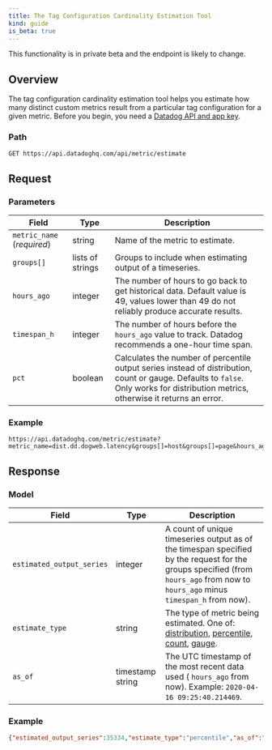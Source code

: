 ```yaml
---
title: The Tag Configuration Cardinality Estimation Tool
kind: guide
is_beta: true
---
```


<div class="alert alert-warning">This functionality is in private beta and the endpoint is likely to change.</div>

## Overview

The tag configuration cardinality estimation tool helps you estimate how many distinct custom metrics result from a particular tag configuration for a given metric. Before you begin, you need a [Datadog API and app key][1].

### Path

```
GET https://api.datadoghq.com/api/metric/estimate
```

## Request

### Parameters

| Field                     | Type             | Description                                                                                                                                                                         |
|---------------------------|------------------|-------------------------------------------------------------------------------------------------------------------------------------------------------------------------------------|
| `metric_name` (*required*) | string           | Name of the metric to estimate.                                                                                                                                                     |
| `groups[]`                | lists of strings | Groups to include when estimating output of a timeseries.                                                                                                                           |
| `hours_ago`               | integer          | The number of hours to go back to get historical data. Default value is 49, values lower than 49 do not reliably produce accurate results.                                                                 |
| `timespan_h`              | integer          | The number of hours before the `hours_ago` value to track. Datadog recommends a one-hour time span.                                           |
| `pct`                     | boolean          | Calculates the number of percentile output series instead of distribution, count or gauge. Defaults to `false`. Only works for distribution metrics, otherwise it returns an error. |

### Example

```curl
https://api.datadoghq.com/metric/estimate?metric_name=dist.dd.dogweb.latency&groups[]=host&groups[]=page&hours_ago=120&pct=true
```

## Response

### Model

| Field                     | Type             | Description                                                                                                                                                                      |
|---------------------------|------------------|----------------------------------------------------------------------------------------------------------------------------------------------------------------------------------|
| `estimated_output_series` | integer          | A count of unique timeseries output as of the timespan specified by the request for the groups specified (from `hours_ago` from now to `hours_ago` minus `timespan_h` from now). |
| `estimate_type`           | string           | The type of metric being estimated. One of: [distribution][2], [percentile][3], [count][4], [gauge][5].                                                                                         |
| `as_of`                   | timestamp string | The UTC timestamp of the most recent data used ( `hours_ago` from now). Example: `2020-04-16 09:25:40.214469`.                                                              |

### Example

```json
{"estimated_output_series":35334,"estimate_type":"percentile","as_of":"2020-04-16 09:29:57.789176"}
```



[1]: /account_management/api-app-keys/
[2]: /metrics/types/?tab=distribution#metric-types
[3]: /metrics/types/?tab=distribution#calculation-of-percentile-aggregations
[4]: /metrics/types/?tab=count#metric-types
[5]: /metrics/types/?tab=gauge#metric-types
